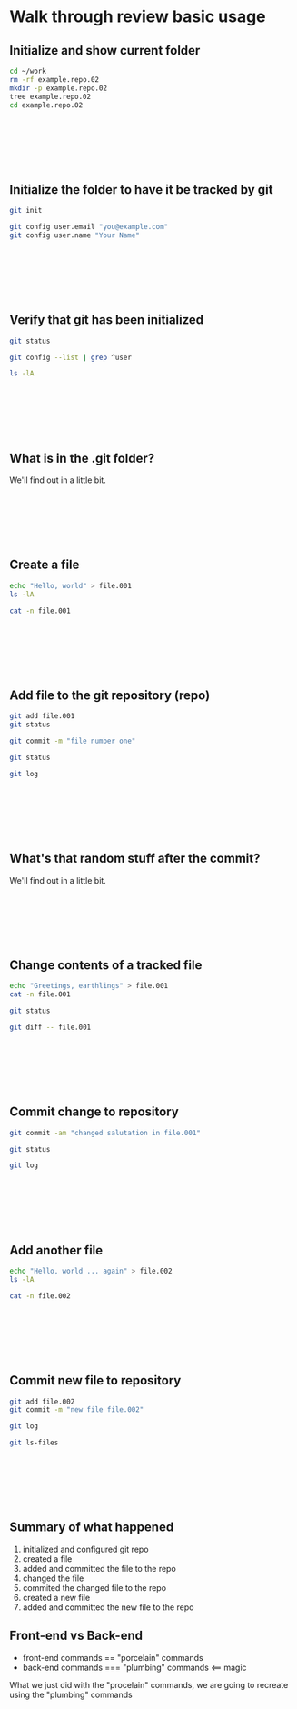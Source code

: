 # Walk through review basic usage

## Initialize and show current folder


```bash
cd ~/work
rm -rf example.repo.02
mkdir -p example.repo.02
tree example.repo.02
cd example.repo.02
```

<br />
<br />
<br />
<br />
<br />

## Initialize the folder to have it be tracked by git


```bash
git init
```


```bash
git config user.email "you@example.com"
git config user.name "Your Name"
```

<br />
<br />
<br />
<br />
<br />

## Verify that git has been initialized


```bash
git status
```


```bash
git config --list | grep ^user
```


```bash
ls -lA
```

<br />
<br />
<br />
<br />
<br />

## What is in the .git folder?

We'll find out in a little bit.

<br />
<br />
<br />
<br />
<br />

## Create a file


```bash
echo "Hello, world" > file.001
ls -lA
```


```bash
cat -n file.001
```

<br />
<br />
<br />
<br />
<br />

## Add file to the git repository (repo)


```bash
git add file.001
git status
```


```bash
git commit -m "file number one"
```


```bash
git status
```


```bash
git log
```

<br />
<br />
<br />
<br />
<br />

## What's that random stuff after the commit?
We'll find out in a little bit.

<br />
<br />
<br />
<br />
<br />

## Change contents of a tracked file


```bash
echo "Greetings, earthlings" > file.001
cat -n file.001
```


```bash
git status
```


```bash
git diff -- file.001
```

<br />
<br />
<br />
<br />
<br />

## Commit change to repository


```bash
git commit -am "changed salutation in file.001"
```


```bash
git status
```


```bash
git log
```

<br />
<br />
<br />
<br />
<br />

## Add another file


```bash
echo "Hello, world ... again" > file.002
ls -lA
```


```bash
cat -n file.002
```

<br />
<br />
<br />
<br />
<br />

## Commit new file to repository


```bash
git add file.002
git commit -m "new file file.002"
```


```bash
git log
```


```bash
git ls-files
```

<br />
<br />
<br />
<br />
<br />

## Summary of what happened
1. initialized and configured git repo
1. created a file
1. added and committed the file to the repo
1. changed the file
1. commited the changed file to the repo
1. created a new file
1. added and committed the new file to the repo

## Front-end vs Back-end
* front-end commands == "porcelain" commands
* back-end commands === "plumbing" commands <== magic

What we just did with the "procelain" commands, we are going to recreate using the "plumbing" commands

